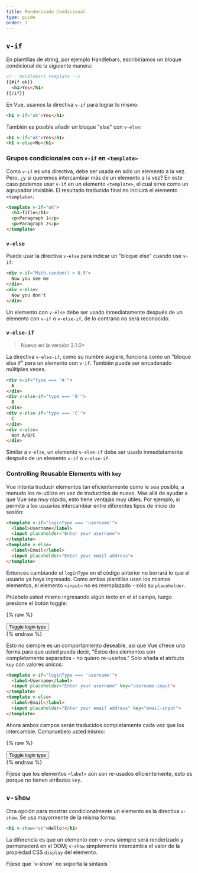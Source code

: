 ```yaml
---
title: Renderizado Condicional
type: guide
order: 7
---
```


## `v-if`

En plantillas de string, por ejemplo Handlebars, escribiríamos un bloque condicional de la siguiente manera:

``` html
<!-- Handlebars template -->
{{#if ok}}
  <h1>Yes</h1>
{{/if}}
```

En Vue, usamos la directiva `v-if` para lograr lo mismo:

``` html
<h1 v-if="ok">Yes</h1>
```

También es posible añadir un bloque "else" con `v-else`:

``` html
<h1 v-if="ok">Yes</h1>
<h1 v-else>No</h1>
```

### Grupos condicionales con `v-if` en `<template>`

Como `v-if` es una directiva, debe ser usada en sólo un elemento a la vez. Pero, ¿y si queremos intercambiar más de un elemento a la vez? En este caso podemos usar `v-if` en un elemento `<template>`, el cual sirve como un agrupador invisible. El resultado traducido final no incluirá el elemento `<template>`.

``` html
<template v-if="ok">
  <h1>Title</h1>
  <p>Paragraph 1</p>
  <p>Paragraph 2</p>
</template>
```

### `v-else`

Puede usar la directiva `v-else` para indicar un "bloque else" cuando use `v-if`:

``` html
<div v-if="Math.random() > 0.5">
  Now you see me
</div>
<div v-else>
  Now you don't
</div>
```

Un elemento con `v-else` debe ser usado inmediatamente después de un elemento con `v-if` o `v-else-if`, de lo contrario no será reconocido.

### `v-else-if`

> Nuevo en la versión 2.1.0+

La directiva `v-else-if`, como su numbre sugiere, funciona como un "bloque else if" para un elemento con `v-if`. También puede ser encadenado múltiples veces.

```html
<div v-if="type === 'A'">
  A
</div>
<div v-else-if="type === 'B'">
  B
</div>
<div v-else-if="type === 'C'">
  C
</div>
<div v-else>
  Not A/B/C
</div>
```

Similar a `v-else`, un elemento `v-else-if` debe ser usado inmediatamente después de un elemento `v-if` o `v-else-if`.

### Controlling Reusable Elements with `key`

Vue intenta traducir elementos tan eficientemente como le sea posible, a menudo los re-utiliza en vez de traducirlos de nuevo. Mas allá de ayudar a que Vue sea muy rápido, esto tiene ventajas muy útiles. Por ejemplo, si permite a los usuarios intercambiar entre diferentes tipos de inicio de sesión:

``` html
<template v-if="loginType === 'username'">
  <label>Username</label>
  <input placeholder="Enter your username">
</template>
<template v-else>
  <label>Email</label>
  <input placeholder="Enter your email address">
</template>
```

Entonces cambiando el `loginType` en el código anterior no borrará lo que el usuario ya haya ingresado. Como ambas plantillas usan los mismos elementos, el elemento `<input>` no es reemplazado - sólo su `placeholder`.

Prúebelo usted mismo ingresando algún texto en el el campo, luego presione el botón toggle:

{% raw %}
<div id="no-key-example" class="demo">
  <div>
    <template v-if="loginType === 'username'">
      <label>Username</label>
      <input placeholder="Enter your username">
    </template>
    <template v-else>
      <label>Email</label>
      <input placeholder="Enter your email address">
    </template>
  </div>
  <button @click="toggleLoginType">Toggle login type</button>
</div>
<script>
new Vue({
  el: '#no-key-example',
  data: {
    loginType: 'username'
  },
  methods: {
    toggleLoginType: function () {
      return this.loginType = this.loginType === 'username' ? 'email' : 'username'
    }
  }
})
</script>
{% endraw %}

Esto no siempre es un comportamiento deseable, así que Vue ofrece una forma para que usted pueda decir, "Éstos dos elementos son completamente separados - no quiero re-usarlos." Solo añada el atributo `key` con valores únicos:

``` html
<template v-if="loginType === 'username'">
  <label>Username</label>
  <input placeholder="Enter your username" key="username-input">
</template>
<template v-else>
  <label>Email</label>
  <input placeholder="Enter your email address" key="email-input">
</template>
```

Ahora ambos campos serán traducidos completamente cada vez que los intercambie. Compruebelo usted mismo:

{% raw %}
<div id="key-example" class="demo">
  <div>
    <template v-if="loginType === 'username'">
      <label>Username</label>
      <input placeholder="Enter your username" key="username-input">
    </template>
    <template v-else>
      <label>Email</label>
      <input placeholder="Enter your email address" key="email-input">
    </template>
  </div>
  <button @click="toggleLoginType">Toggle login type</button>
</div>
<script>
new Vue({
  el: '#key-example',
  data: {
    loginType: 'username'
  },
  methods: {
    toggleLoginType: function () {
      return this.loginType = this.loginType === 'username' ? 'email' : 'username'
    }
  }
})
</script>
{% endraw %}

Fíjese que los elementos `<label>` aún son re-usados eficientemente, esto es porque no tienen atributos `key`.

## `v-show`

Otra opción para mostrar condicionalmente un elemento es la directiva `v-show`. Se usa mayormente de la misma forma:

``` html
<h1 v-show="ok">Hello!</h1>
```

La diferencia es que un elemento con `v-show` siempre será renderizado y permanecerá en el DOM; `v-show` simplemente intercambia el valor de la propiedad CSS `display` del elemento.

<p class="tip">Fíjese que `v-show` no soporta la sintaxis `<template>`, tampoco funciona con `v-else`.</p>

## `v-if` vs `v-show`

`v-if` es una interpretación condicional "real" ya que se asegura que los eventos y componentes subordinados del bloque condicional sean apropiadamente destruídos y re-creados durante intercambios.

`v-if` también es **lazy**: si la condición es falsa en la traducción inicial, no hará nada - el bloque condicional no será traducido hasta que la condición sea verdadera por primera vez.

En comparación, `v-show` es más sencillo - el elemento siempre es interpretado sin importar la condición inicial, sólo con un intercambio sencillo basado en CSS.

Generalmente, `v-if` tiene un mayor coste de intercambio mientras que `v-show` tiene un mayor coste de renderizado inicial. Asi que, utilice `v-show` si necesita intercambiar algo muy a menudo, y use `v-if` si la condición no es propensa a cambiar durante la ejecución.

## `v-if` con `v-for`

Cuando se usa junto a `v-if`, `v-for` tiene una prioridad mayor que `v-if`. Visite la <a href="../guide/list.html#V-for-and-v-if">guía de renderizado de listas</a> para más detalles.
